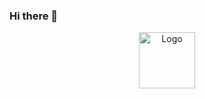 ### Hi there 👋
<p align="center">
  <a>
    <img src="https://www.google.com/url?sa=i&url=https%3A%2F%2Fgiphy.com%2Fgifs%2Fcomputer-gif-artist-code-fedryX7dMGMe6lgqDm&psig=AOvVaw0-YYtNXzgKv9Va2Q_TcyLe&ust=1618441688994000&source=images&cd=vfe&ved=0CAIQjRxqGAoTCPiOpaSr_O8CFQAAAAAdAAAAABDEAQ" alt="Logo" width="90" height="90">
  </a>
</p>
<!--
**sheebanair/sheebanair** is a ✨ _special_ ✨ repository because its `README.md` (this file) appears on your GitHub profile.

Here are some ideas to get you started:

- 🔭 I’m currently working on ...
- 🌱 I’m currently learning ...
- 👯 I’m looking to collaborate on ...
- 🤔 I’m looking for help with ...
- 💬 Ask me about ...
- 📫 How to reach me: ...
- 😄 Pronouns: ...
- ⚡ Fun fact: ...
-->
